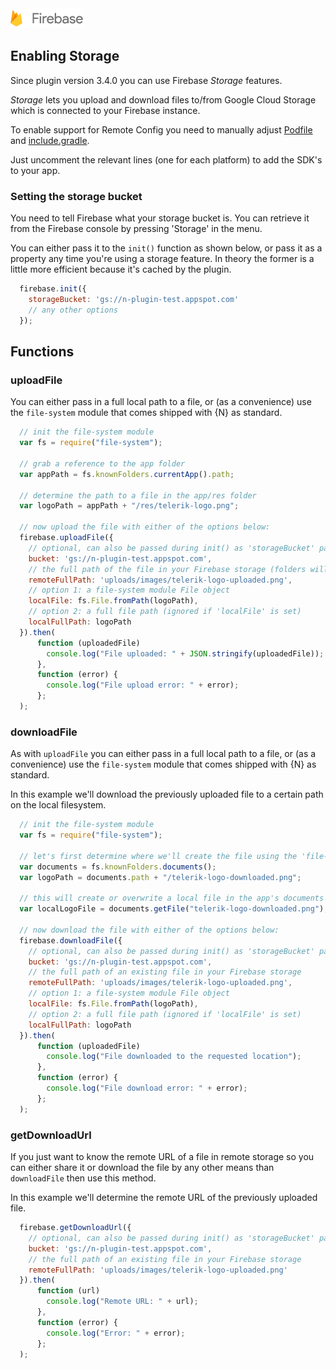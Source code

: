 <img src="images/firebase-logo.png" width="116px" height="32px" alt="Firebase"/>

## Enabling Storage
Since plugin version 3.4.0 you can use Firebase _Storage_ features.

_Storage_ lets you upload and download files to/from Google Cloud Storage which is connected to your Firebase instance.

To enable support for Remote Config you need to manually adjust
[Podfile](../platforms/ios/Podfile) and [include.gradle](../platforms/android/include.gradle).

Just uncomment the relevant lines (one for each platform) to add the SDK's to your app.

### Setting the storage bucket
You need to tell Firebase what your storage bucket is. You can retrieve it
from the Firebase console by pressing 'Storage' in the menu.

You can either pass it to the `init()` function as shown below,
or pass it as a property any time you're using a storage feature.
In theory the former is a little more efficient because it's cached by the plugin.

```js
  firebase.init({
    storageBucket: 'gs://n-plugin-test.appspot.com'
    // any other options
  });
```

## Functions

### uploadFile
You can either pass in a full local path to a file, or (as a convenience) use the `file-system` module that comes shipped with {N} as standard.

```js
  // init the file-system module
  var fs = require("file-system");

  // grab a reference to the app folder
  var appPath = fs.knownFolders.currentApp().path;

  // determine the path to a file in the app/res folder
  var logoPath = appPath + "/res/telerik-logo.png";

  // now upload the file with either of the options below:
  firebase.uploadFile({
    // optional, can also be passed during init() as 'storageBucket' param so we can cache it (find it in the Firebase console)
    bucket: 'gs://n-plugin-test.appspot.com',
    // the full path of the file in your Firebase storage (folders will be created)
    remoteFullPath: 'uploads/images/telerik-logo-uploaded.png',
    // option 1: a file-system module File object
    localFile: fs.File.fromPath(logoPath),
    // option 2: a full file path (ignored if 'localFile' is set)
    localFullPath: logoPath
  }).then(
      function (uploadedFile) 
        console.log("File uploaded: " + JSON.stringify(uploadedFile));
      },
      function (error) {
        console.log("File upload error: " + error);
      };
  );
```

### downloadFile
As with `uploadFile` you can either pass in a full local path to a file, or (as a convenience) use the `file-system` module that comes shipped with {N} as standard.

In this example we'll download the previously uploaded file to a certain path on the local filesystem.

```js
  // init the file-system module
  var fs = require("file-system");

  // let's first determine where we'll create the file using the 'file-system' module
  var documents = fs.knownFolders.documents();
  var logoPath = documents.path + "/telerik-logo-downloaded.png";

  // this will create or overwrite a local file in the app's documents folder
  var localLogoFile = documents.getFile("telerik-logo-downloaded.png");

  // now download the file with either of the options below:
  firebase.downloadFile({
    // optional, can also be passed during init() as 'storageBucket' param so we can cache it
    bucket: 'gs://n-plugin-test.appspot.com',
    // the full path of an existing file in your Firebase storage
    remoteFullPath: 'uploads/images/telerik-logo-uploaded.png',
    // option 1: a file-system module File object
    localFile: fs.File.fromPath(logoPath),
    // option 2: a full file path (ignored if 'localFile' is set)
    localFullPath: logoPath
  }).then(
      function (uploadedFile) 
        console.log("File downloaded to the requested location");
      },
      function (error) {
        console.log("File download error: " + error);
      };
  );
```

### getDownloadUrl
If you just want to know the remote URL of a file in remote storage so you can either share it or download the file by any other means than `downloadFile` then use this method.

In this example we'll determine the remote URL of the previously uploaded file.

```js
  firebase.getDownloadUrl({
    // optional, can also be passed during init() as 'storageBucket' param so we can cache it
    bucket: 'gs://n-plugin-test.appspot.com',
    // the full path of an existing file in your Firebase storage
    remoteFullPath: 'uploads/images/telerik-logo-uploaded.png'
  }).then(
      function (url) 
        console.log("Remote URL: " + url);
      },
      function (error) {
        console.log("Error: " + error);
      };
  );
```
